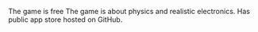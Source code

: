 The game is free
The game is about physics and realistic electronics.
Has public app store hosted on GitHub.